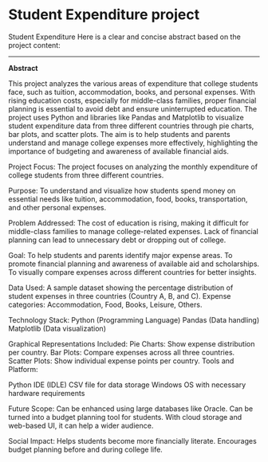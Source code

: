 #  Student Expenditure project
Student Expenditure 
Here is a clear and concise abstract based on the project content:

---

**Abstract**

This project analyzes the various areas of expenditure that college students face, such as tuition, accommodation, books, and personal expenses. With rising education costs, especially for middle-class families, proper financial planning is essential to avoid debt and ensure uninterrupted education. The project uses Python and libraries like Pandas and Matplotlib to visualize student expenditure data from three different countries through pie charts, bar plots, and scatter plots. The aim is to help students and parents understand and manage college expenses more effectively, highlighting the importance of budgeting and awareness of available financial aids.

Project Focus:
The project focuses on analyzing the monthly expenditure of college students from three different countries.

Purpose:
To understand and visualize how students spend money on essential needs like tuition, accommodation, food, books, transportation, and other personal expenses.

Problem Addressed:
The cost of education is rising, making it difficult for middle-class families to manage college-related expenses.
Lack of financial planning can lead to unnecessary debt or dropping out of college.

Goal:
To help students and parents identify major expense areas.
To promote financial planning and awareness of available aid and scholarships.
To visually compare expenses across different countries for better insights.

Data Used:
A sample dataset showing the percentage distribution of student expenses in three countries (Country A, B, and C).
Expense categories: Accommodation, Food, Books, Leisure, Others.

Technology Stack:
Python (Programming Language)
Pandas (Data handling)
Matplotlib (Data visualization)

Graphical Representations Included:
Pie Charts: Show expense distribution per country.
Bar Plots: Compare expenses across all three countries.
Scatter Plots: Show individual expense points per country.
Tools and Platform:

Python IDE (IDLE)
CSV file for data storage
Windows OS with necessary hardware requirements

Future Scope:
Can be enhanced using large databases like Oracle.
Can be turned into a budget planning tool for students.
With cloud storage and web-based UI, it can help a wider audience.

Social Impact:
Helps students become more financially literate.
Encourages budget planning before and during college life.

